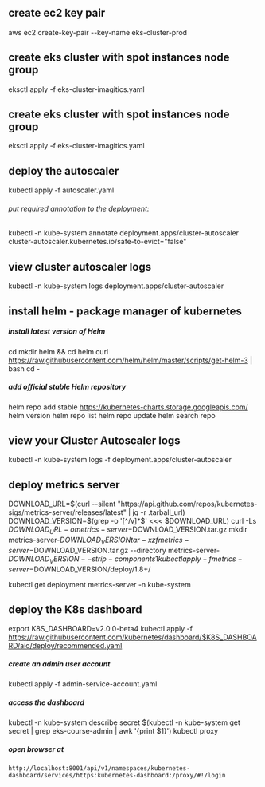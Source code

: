 ## create ec2 key pair 
aws ec2 create-key-pair --key-name eks-cluster-prod

## create eks cluster with spot instances node group
eksctl apply -f eks-cluster-imagitics.yaml

## create eks cluster with spot instances node group
eksctl apply -f eks-cluster-imagitics.yaml

## deploy the autoscaler
kubectl apply -f autoscaler.yaml

###### put required annotation to the deployment:
kubectl -n kube-system annotate deployment.apps/cluster-autoscaler cluster-autoscaler.kubernetes.io/safe-to-evict="false"

## view cluster autoscaler logs
kubectl -n kube-system logs deployment.apps/cluster-autoscaler

## install helm - package manager of kubernetes
##### install latest version of Helm
cd 
mkdir helm && cd helm
curl https://raw.githubusercontent.com/helm/helm/master/scripts/get-helm-3 | bash
cd -

##### add official stable Helm repository
helm repo add stable https://kubernetes-charts.storage.googleapis.com/
helm version
helm repo list
helm repo update
helm search repo

## view your Cluster Autoscaler logs
kubectl -n kube-system logs -f deployment.apps/cluster-autoscaler

## deploy metrics server
DOWNLOAD_URL=$(curl --silent "https://api.github.com/repos/kubernetes-sigs/metrics-server/releases/latest" | jq -r .tarball_url) 
DOWNLOAD_VERSION=$(grep -o '[^/v]*$' <<< $DOWNLOAD_URL)
curl -Ls $DOWNLOAD_URL -o metrics-server-$DOWNLOAD_VERSION.tar.gz
mkdir metrics-server-$DOWNLOAD_VERSION
tar -xzf metrics-server-$DOWNLOAD_VERSION.tar.gz --directory metrics-server-$DOWNLOAD_VERSION --strip-components 1
kubectl apply -f metrics-server-$DOWNLOAD_VERSION/deploy/1.8+/

kubectl get deployment metrics-server -n kube-system

## deploy the K8s dashboard
export K8S_DASHBOARD=v2.0.0-beta4
kubectl apply -f https://raw.githubusercontent.com/kubernetes/dashboard/$K8S_DASHBOARD/aio/deploy/recommended.yaml

##### create an admin user account
kubectl apply -f admin-service-account.yaml
   
##### access the dashboard
kubectl -n kube-system describe secret $(kubectl -n kube-system get secret | grep eks-course-admin | awk '{print $1}')
kubectl proxy

##### open browser at 
`http://localhost:8001/api/v1/namespaces/kubernetes-dashboard/services/https:kubernetes-dashboard:/proxy/#!/login`

